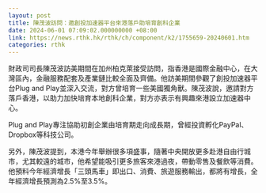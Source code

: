 ```yaml
---
layout: post
title: 陳茂波訪問：邀創投加速器平台來港落戶助培育創科企業
date: 2024-06-01 07:09:02.000000000 +08:00
link: https://news.rthk.hk/rthk/ch/component/k2/1755659-20240601.htm
categories: rthk
---
```


財政司司長陳茂波訪美期間在加州柏克萊接受訪問，指香港是國際金融中心，在大灣區內，金融服務配套及產業鏈比較全面及齊備。他訪美期間參觀了創投加速器平台Plug and Play並深入交流，對方曾培育一些美國獨角獸。陳茂波說，邀請對方落戶香港，以助力加快培育本地創科企業，對方亦表示有興趣來港設立加速器中心。

Plug and Play專注協助初創企業由培育期走向成長期，曾經投資孵化PayPal、Dropbox等科技公司。

另外，陳茂波提到，本港今年舉辦很多項盛事，隨著中央開放更多赴港自由行城市，尤其較遠的城市，他希望能吸引更多旅客來港過夜，帶動零售及餐飲等消費。他預料今年經濟增長「三頭馬車」即出口、消費、旅遊服務輸出，都將有增長，全年經濟增長預測為2.5%至3.5%。
